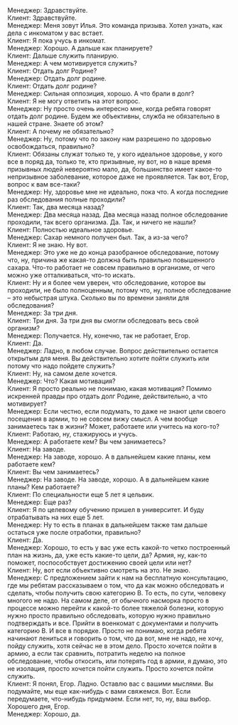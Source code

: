 Менеджер: Здравствуйте.  
Клиент: Здравствуйте.  
Менеджер: Меня зовут Илья. Это команда призыва. Хотел узнать, как дела с инкоматом у вас встает.  
Клиент: Я пока учусь в инкомат.  
Менеджер: Хорошо. А дальше как планируете?  
Клиент: Дальше служить планирую.  
Менеджер: А чем мотивируется служить?  
Клиент: Отдать долг Родине?  
Менеджер: Отдать долг родине.  
Клиент: Отдать долг родине?  
Менеджер: Сильная оппозиция, хорошо. А что брали в долг?  
Клиент: Я не могу ответить на этот вопрос.  
Менеджер: Ну просто очень интересно мне, когда ребята говорят отдать долг родине. Будем же объективны, служба не обязательно в нашей стране. Знаете об этом?  
Клиент: А почему не обязательно?  
Менеджер: Ну, потому что по закону нам разрешено по здоровью освобождаться, правильно?  
Клиент: Обязаны служат только те, у кого идеальное здоровье, у кого все в поряд да, только те, кто призывные, ну вот, но в наше время призывных людей невероятно мало, да, большинство имеет какое-то непризывное заболевание, которое даже не проявляется. Так вот, Егор, вопрос к вам все-таки?  
Менеджер: Ну, здоровье мне не идеально, пока что. А когда последние раз обследования полные проходили?  
Клиент: Так, два месяца назад?  
Менеджер: Два месяца назад. Два месяца назад полное обследование проходили, так всего организма. Да. Так, и ничего не нашли?  
Клиент: Полностью идеальное здоровье.  
Менеджер: Сахар немного получен был. Так, а из-за чего?  
Клиент: Я не знаю. Ну вот.  
Менеджер: Это уже не до конца разобранное обследование, потому что, ну, причина же какая-то должна быть правильно повышенного сахара. Что-то работает не совсем правильно в организме, от чего можно уже отталкиваться, что-то искать.  
Клиент: Ну и я более чем уверен, что обследование, которое вы проходили, не было полноценным, потому что, ну, полное обследование – это небыстрая штука. Сколько вы по времени заняли для обследования?  
Менеджер: За три дня.  
Клиент: Три дня. За три дня вы смогли обследовать весь свой организм?  
Менеджер: Получается. Ну, конечно, так не работает, Егор.  
Клиент: Да.  
Менеджер: Ладно, в любом случае. Вопрос действительно остается открытым для меня. Вы действительно хотите пойти служить или потому что надо пойдете служить?  
Клиент: Ну, на самом деле хочется.  
Менеджер: Что? Какая мотивация?  
Клиент: Я просто реально не понимаю, какая мотивация? Помимо искренней правды про отдать долг Родине, действительно, а что мотивирует?  
Менеджер: Если честно, если подумать, то даже не знают цели своего посещения в армии, то не совсем вижу смысл. А чем вообще занимаетесь так в жизни? Может, работаете или учитесь на кого-то?  
Клиент: Работаю, ну, стажируюсь и учусь.  
Менеджер: А работаете кем? Вы чем занимаетесь?  
Клиент: На заводе.  
Менеджер: На заводе, хорошо. А в дальнейшем какие планы, кем работаете кем?  
Клиент: Вы чем занимаетесь?  
Менеджер: На заводе. На заводе, хорошо. А в дальнейшем какие планы? Кем работаете?  
Клиент: По специальности еще 5 лет я цельвик.  
Менеджер: Еще раз?  
Клиент: Я по целевому обучению пришел в университет. И буду отрабатывать на них еще 5 лет.  
Менеджер: Ну то есть в планах в дальнейшем также там дальше остаться уже после отработки, правильно?  
Клиент: Да.  
Менеджер: Хорошо, то есть у вас уже есть какой-то четко построенный план на жизнь, да, уже есть какие-то цели, да? Армия, ну, как-то поможет, поспособствует достижению своей цели или нет?  
Клиент: Ну, вот если объективно смотреть на это. Не знаю.  
Менеджер: С предложением зайти к нам на бесплатную консультацию, где мы ребятам рассказываем о том, что да как можно обследовать и сделать, чтобы получить свою категорию В. То есть, по сути, человеку многого не надо. На самом деле, от обычного насморка просто в процессе можно перейти к какой-то более тяжелой болезни, которую нужно просто правильно обследовать, которую нужно правильно подтверждать и все. Прийти в военкомат с документами и получить категорию В. И все в порядке. Просто не понимаю, когда ребята начинают лениться и говорить о том, что да вот, мне не надо, не хочу, пойду служить, хотя сейчас не в этом дело. Просто хочется пойти в армию, а если так сравнить, потратить неделю на полное обследование, чтобы откосить, или потерять год в армии, я думаю, это не изолация, просто хочется пойти служить. Просто хочется пойти служить.  
Клиент: Я понял, Егор. Ладно. Оставлю вас с вашими мыслями. Вы подумайте, мы еще как-нибудь с вами свяжемся. Вот. Если передумаете, что-нибудь придумаем. Если нет, то, ну, ваш выбор. Хорошего дня, Егор.  
Менеджер: Хорошо, да.